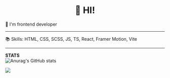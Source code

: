 <h1 align="center">👋 HI! </h1>

🔰 I'm frontend developer

---

📚 Skills: HTML, CSS, SCSS, JS, TS, React, Framer Motion, Vite

---
**STATS** <br />
![Anurag's GitHub stats](https://github-readme-stats.vercel.app/api?username=ArtsyomPinevich&show_icons=true&theme=codeSTACKr)<br />

![](https://komarev.com/ghpvc/?username=ArtsyomPinevich&color=red)<br />
